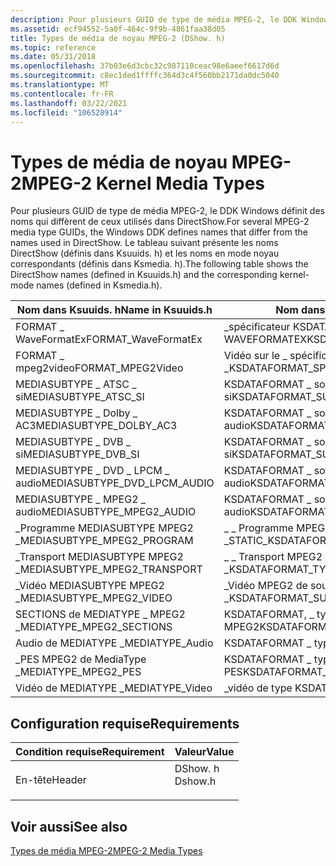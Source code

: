 ```yaml
---
description: Pour plusieurs GUID de type de média MPEG-2, le DDK Windows définit des noms qui diffèrent de ceux utilisés dans DirectShow. Le tableau suivant présente les noms DirectShow (définis dans Ksuuids. h) et les noms en mode noyau correspondants (définis dans Ksmedia. h).
ms.assetid: ecf94552-5a0f-464c-9f9b-4861faa38d05
title: Types de média de noyau MPEG-2 (DShow. h)
ms.topic: reference
ms.date: 05/31/2018
ms.openlocfilehash: 37b03e6d3cbc32c987110ceac98e6aeef6617d6d
ms.sourcegitcommit: c8ec1ded1ffffc364d3c4f560bb2171da0dc5040
ms.translationtype: MT
ms.contentlocale: fr-FR
ms.lasthandoff: 03/22/2021
ms.locfileid: "106528914"
---
```

# <a name="mpeg-2-kernel-media-types"></a><span data-ttu-id="e7502-104">Types de média de noyau MPEG-2</span><span class="sxs-lookup"><span data-stu-id="e7502-104">MPEG-2 Kernel Media Types</span></span>

<span data-ttu-id="e7502-105">Pour plusieurs GUID de type de média MPEG-2, le DDK Windows définit des noms qui diffèrent de ceux utilisés dans DirectShow.</span><span class="sxs-lookup"><span data-stu-id="e7502-105">For several MPEG-2 media type GUIDs, the Windows DDK defines names that differ from the names used in DirectShow.</span></span> <span data-ttu-id="e7502-106">Le tableau suivant présente les noms DirectShow (définis dans Ksuuids. h) et les noms en mode noyau correspondants (définis dans Ksmedia. h).</span><span class="sxs-lookup"><span data-stu-id="e7502-106">The following table shows the DirectShow names (defined in Ksuuids.h) and the corresponding kernel-mode names (defined in Ksmedia.h).</span></span>



| <span data-ttu-id="e7502-107">Nom dans Ksuuids. h</span><span class="sxs-lookup"><span data-stu-id="e7502-107">Name in Ksuuids.h</span></span>              | <span data-ttu-id="e7502-108">Nom dans Ksmedia. h</span><span class="sxs-lookup"><span data-stu-id="e7502-108">Name in Ksmedia.h</span></span>                          |
|--------------------------------|--------------------------------------------|
| <span data-ttu-id="e7502-109">FORMAT \_ WaveFormatEx</span><span class="sxs-lookup"><span data-stu-id="e7502-109">FORMAT\_WaveFormatEx</span></span>           | <span data-ttu-id="e7502-110">\_spécificateur KSDATAFORMAT \_ WAVEFORMATEX</span><span class="sxs-lookup"><span data-stu-id="e7502-110">KSDATAFORMAT\_SPECIFIER\_WAVEFORMATEX</span></span>      |
| <span data-ttu-id="e7502-111">FORMAT \_ mpeg2video</span><span class="sxs-lookup"><span data-stu-id="e7502-111">FORMAT\_MPEG2Video</span></span>             | <span data-ttu-id="e7502-112">Vidéo sur le \_ spécificateur KSDATAFORMAT \_ MPEG2 \_</span><span class="sxs-lookup"><span data-stu-id="e7502-112">KSDATAFORMAT\_SPECIFIER\_MPEG2\_VIDEO</span></span>      |
| <span data-ttu-id="e7502-113">MEDIASUBTYPE \_ ATSC \_ si</span><span class="sxs-lookup"><span data-stu-id="e7502-113">MEDIASUBTYPE\_ATSC\_SI</span></span>         | <span data-ttu-id="e7502-114">KSDATAFORMAT \_ sous-type \_ ATSC \_ si</span><span class="sxs-lookup"><span data-stu-id="e7502-114">KSDATAFORMAT\_SUBTYPE\_ATSC\_SI</span></span>            |
| <span data-ttu-id="e7502-115">MEDIASUBTYPE \_ Dolby \_ AC3</span><span class="sxs-lookup"><span data-stu-id="e7502-115">MEDIASUBTYPE\_DOLBY\_AC3</span></span>       | <span data-ttu-id="e7502-116">KSDATAFORMAT \_ sous-type \_ AC3 \_ audio</span><span class="sxs-lookup"><span data-stu-id="e7502-116">KSDATAFORMAT\_SUBTYPE\_AC3\_AUDIO</span></span>          |
| <span data-ttu-id="e7502-117">MEDIASUBTYPE \_ DVB \_ si</span><span class="sxs-lookup"><span data-stu-id="e7502-117">MEDIASUBTYPE\_DVB\_SI</span></span>          | <span data-ttu-id="e7502-118">KSDATAFORMAT \_ sous-type \_ DVB \_ si</span><span class="sxs-lookup"><span data-stu-id="e7502-118">KSDATAFORMAT\_SUBTYPE\_DVB\_SI</span></span>             |
| <span data-ttu-id="e7502-119">MEDIASUBTYPE \_ DVD \_ LPCM \_ audio</span><span class="sxs-lookup"><span data-stu-id="e7502-119">MEDIASUBTYPE\_DVD\_LPCM\_AUDIO</span></span> | <span data-ttu-id="e7502-120">KSDATAFORMAT \_ sous-type \_ LPCM \_ audio</span><span class="sxs-lookup"><span data-stu-id="e7502-120">KSDATAFORMAT\_SUBTYPE\_LPCM\_AUDIO</span></span>         |
| <span data-ttu-id="e7502-121">MEDIASUBTYPE \_ MPEG2 \_ audio</span><span class="sxs-lookup"><span data-stu-id="e7502-121">MEDIASUBTYPE\_MPEG2\_AUDIO</span></span>     | <span data-ttu-id="e7502-122">KSDATAFORMAT \_ sous-type \_ MPEG2 \_ audio</span><span class="sxs-lookup"><span data-stu-id="e7502-122">KSDATAFORMAT\_SUBTYPE\_MPEG2\_AUDIO</span></span>        |
| <span data-ttu-id="e7502-123">\_Programme MEDIASUBTYPE MPEG2 \_</span><span class="sxs-lookup"><span data-stu-id="e7502-123">MEDIASUBTYPE\_MPEG2\_PROGRAM</span></span>   | <span data-ttu-id="e7502-124">\_ \_ Programme MPEG2 de type KSDATAFORMAT \_ statique \_</span><span class="sxs-lookup"><span data-stu-id="e7502-124">STATIC\_KSDATAFORMAT\_TYPE\_MPEG2\_PROGRAM</span></span> |
| <span data-ttu-id="e7502-125">\_Transport MEDIASUBTYPE MPEG2 \_</span><span class="sxs-lookup"><span data-stu-id="e7502-125">MEDIASUBTYPE\_MPEG2\_TRANSPORT</span></span> | <span data-ttu-id="e7502-126">\_ \_ Transport MPEG2 de type KSDATAFORMAT \_</span><span class="sxs-lookup"><span data-stu-id="e7502-126">KSDATAFORMAT\_TYPE\_MPEG2\_TRANSPORT</span></span>       |
| <span data-ttu-id="e7502-127">\_Vidéo MEDIASUBTYPE MPEG2 \_</span><span class="sxs-lookup"><span data-stu-id="e7502-127">MEDIASUBTYPE\_MPEG2\_VIDEO</span></span>     | <span data-ttu-id="e7502-128">\_Vidéo MPEG2 de sous-type KSDATAFORMAT \_ \_</span><span class="sxs-lookup"><span data-stu-id="e7502-128">KSDATAFORMAT\_SUBTYPE\_MPEG2\_VIDEO</span></span>        |
| <span data-ttu-id="e7502-129">SECTIONS de MEDIATYPE \_ MPEG2 \_</span><span class="sxs-lookup"><span data-stu-id="e7502-129">MEDIATYPE\_MPEG2\_SECTIONS</span></span>     | <span data-ttu-id="e7502-130">KSDATAFORMAT, \_ type, \_ \_ sections MPEG2</span><span class="sxs-lookup"><span data-stu-id="e7502-130">KSDATAFORMAT\_TYPE\_MPEG2\_SECTIONS</span></span>        |
| <span data-ttu-id="e7502-131">Audio de MEDIATYPE \_</span><span class="sxs-lookup"><span data-stu-id="e7502-131">MEDIATYPE\_Audio</span></span>               | <span data-ttu-id="e7502-132">KSDATAFORMAT \_ type \_ audio</span><span class="sxs-lookup"><span data-stu-id="e7502-132">KSDATAFORMAT\_TYPE\_AUDIO</span></span>                  |
| <span data-ttu-id="e7502-133">\_PES MPEG2 de MediaType \_</span><span class="sxs-lookup"><span data-stu-id="e7502-133">MEDIATYPE\_MPEG2\_PES</span></span>          | <span data-ttu-id="e7502-134">KSDATAFORMAT \_ type \_ MPEG2 \_ PES</span><span class="sxs-lookup"><span data-stu-id="e7502-134">KSDATAFORMAT\_TYPE\_MPEG2\_PES</span></span>             |
| <span data-ttu-id="e7502-135">Vidéo de MEDIATYPE \_</span><span class="sxs-lookup"><span data-stu-id="e7502-135">MEDIATYPE\_Video</span></span>               | <span data-ttu-id="e7502-136">\_vidéo de type KSDATAFORMAT \_</span><span class="sxs-lookup"><span data-stu-id="e7502-136">KSDATAFORMAT\_TYPE\_VIDEO</span></span>                  |



 

## <a name="requirements"></a><span data-ttu-id="e7502-137">Configuration requise</span><span class="sxs-lookup"><span data-stu-id="e7502-137">Requirements</span></span>



| <span data-ttu-id="e7502-138">Condition requise</span><span class="sxs-lookup"><span data-stu-id="e7502-138">Requirement</span></span> | <span data-ttu-id="e7502-139">Valeur</span><span class="sxs-lookup"><span data-stu-id="e7502-139">Value</span></span> |
|-------------------|------------------------------------------------------------------------------------|
| <span data-ttu-id="e7502-140">En-tête</span><span class="sxs-lookup"><span data-stu-id="e7502-140">Header</span></span><br/> | <dl> <span data-ttu-id="e7502-141"><dt>DShow. h</dt></span><span class="sxs-lookup"><span data-stu-id="e7502-141"><dt>Dshow.h</dt></span></span> </dl> |



## <a name="see-also"></a><span data-ttu-id="e7502-142">Voir aussi</span><span class="sxs-lookup"><span data-stu-id="e7502-142">See also</span></span>

<dl> <dt>

[<span data-ttu-id="e7502-143">Types de média MPEG-2</span><span class="sxs-lookup"><span data-stu-id="e7502-143">MPEG-2 Media Types</span></span>](mpeg-2-media-types.md)
</dt> </dl>

 

 




